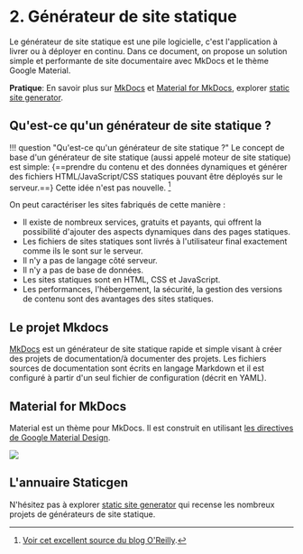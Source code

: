 # 2. Générateur de site statique

Le générateur de site statique est une pile logicielle, c'est l'application à livrer ou à déployer en continu. Dans ce document, on propose un solution simple et performante de site documentaire avec MkDocs et le thème Google Material.

**Pratique**: En savoir plus sur [MkDocs](http://www.mkdocs.org/) et [Material for MkDocs](http://squidfunk.github.io/mkdocs-material/), explorer [static site generator](https://www.staticgen.com/).

## Qu'est-ce qu'un générateur de site statique ?

!!! question "Qu'est-ce qu'un générateur de site statique ?"
    Le concept de base d'un générateur de site statique (aussi appelé moteur de site statique) est simple: {==prendre du contenu et des données dynamiques et générer des fichiers HTML/JavaScript/CSS statiques pouvant être déployés sur le serveur.==} Cette idée n'est pas nouvelle. [^static-site-generators]

[^static-site-generators]: [Voir cet excellent source  du blog O'Reilly](https://www.oreilly.com/ideas/static-site-generators).

On peut caractériser les sites fabriqués de cette manière :

* Il existe de nombreux services, gratuits et payants, qui offrent la possibilité d'ajouter des aspects dynamiques dans des pages statiques.
* Les fichiers de sites statiques sont livrés à l'utilisateur final exactement comme ils le sont sur le serveur.
* Il n'y a pas de langage côté serveur.
* Il n'y a pas de base de données.
* Les sites statiques sont en HTML, CSS et JavaScript.
* Les performances, l'hébergement, la sécurité, la gestion des versions de contenu sont des avantages des sites statiques.

## Le projet Mkdocs

[MkDocs](http://www.mkdocs.org/) est un générateur de site statique rapide et simple visant à créer des projets de documentation/à documenter des projets. Les fichiers sources de documentation sont écrits en langage Markdown et il est configuré à partir d'un seul fichier de configuration (décrit en YAML).

## Material for MkDocs

Material est un thème pour MkDocs. Il est construit en utilisant [les directives de Google Material Design](https://material.io/guidelines/material-design/).

![](http://squidfunk.github.io/mkdocs-material/images/material.png)

## L'annuaire Staticgen

N'hésitez pas à explorer [static site generator](https://www.staticgen.com/) qui recense les nombreux projets de générateurs de site statique.
